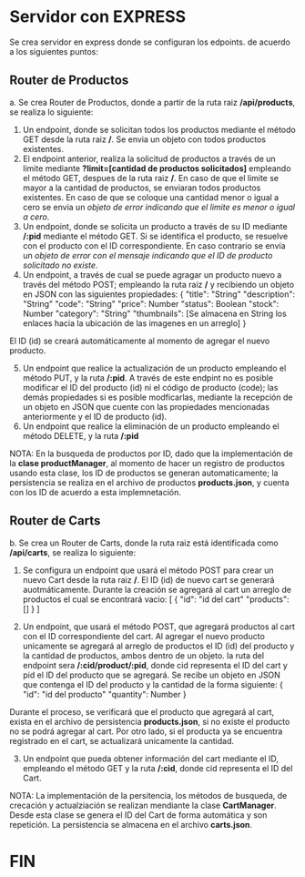# Servidor con EXPRESS

Se crea servidor en express donde se configuran los edpoints. de acuerdo a los siguientes puntos:

## Router de Productos

a. Se crea Router de Productos, donde a partir de la ruta raiz **/api/products**, se realiza lo siguiente:

1. Un endpoint, donde se solicitan todos los productos mediante el método GET desde la ruta raiz **/**. Se envia un objeto con todos productos existentes.
2. El endpoint anterior, realiza la solicitud de productos a través de un limite mediante **?limit=[cantidad de productos solicitados]** empleando el método GET, despues de la ruta raiz **/**. En caso de que el limite se mayor a la cantidad de productos, se enviaran todos productos existentes. En caso de que se coloque una cantidad menor o igual a cero se envia un *objeto de error indicando que el limite es menor o igual a cero*.
3. Un endpoint, donde se solicita un producto a través de su ID mediante **/:pid** mediante el método GET. Si se identifica el producto, se resuelve con el producto con el ID correspondiente. En caso contrario se envía un *objeto de error con el mensaje indicando que el ID de producto solicitado no existe*.
4. Un endpoint, a través de cual se puede agragar un producto nuevo a través del método POST; empleando la ruta raiz **/** y recibiendo un objeto en JSON con las siguientes propiedades:
    {
        "title": "String"
        "description": "String"
        "code": "String"
        "price": Number
        "status": Boolean
        "stock": Number
        "category": "String"
        "thumbnails": [Se almacena en String los enlaces hacia la ubicación de las imagenes en un arreglo]
    }

El ID (id) se creará automáticamente al momento de agregar el nuevo producto.

5. Un endpoint que realice la actualización de un producto empleando el método PUT, y la ruta **/:pid**. A través de este endpint no es posible modificar el ID del producto (id) ni el código de producto (code); las demás propiedades si es posible modficarlas, mediante la recepción de un objeto en JSON que cuente con las propiedades mencionadas anteriormente y el ID de producto (id).
6. Un endpoint que realice la eliminación de un producto empleando el método DELETE, y la ruta **/:pid**

NOTA: En la busqueda de productos por ID, dado que la implementación de la **clase productManager**, al momento de hacer un registro de productos usando esta clase, los ID de productos se generan automaticamente; la persistencia se realiza en el archivo de productos **products.json**, y cuenta con los ID de acuerdo a esta implemnetación.

## Router de Carts

b. Se crea un Router de Carts, donde la ruta raiz está identificada como **/api/carts**, se realiza lo siguiente:

1. Se configura un endpoint que usará el método POST para crear un nuevo Cart desde la ruta raiz **/**. El ID (id) de nuevo cart se generará auotmáticamente. Durante la creación se agregará al cart un arreglo de productos el cual se encontrará vacio:
    [
        {
            "id": "id del cart"
            "products": []
        }
    ]

2. Un endpoint, que usará el método POST, que agregará productos al cart con el ID correspondiente del cart. Al agregar el nuevo producto unicamente se agregará al arreglo de productos el ID (id) del producto y la cantidad de productos, ambos dentro de un objeto. la ruta del endpoint sera **/:cid/product/:pid**, donde cid representa el ID del cart y pid el ID del producto que se agregará. Se recibe un objeto en JSON que contenga el ID del producto y la cantidad de la forma siguiente:
    {
        "id": "id del producto"
        "quantity": Number
    }

Durante el proceso, se verificará que el producto que agregará al cart, exista en el archivo de persistencia **products.json**, si no existe el producto no se podrá agregar al cart. Por otro lado, si el producta ya se encuentra registrado en el cart, se actualizará unicamente la cantidad.

3. Un endpoint que pueda obtener información del cart mediante el ID, empleando el método GET y la ruta **/:cid**, donde cid representa el ID del Cart.

NOTA: La implementación de la persitencia, los métodos de busqueda, de crecación y actualziación se realizan mendiante la clase **CartManager**. Desde esta clase se genera el ID del Cart de forma automática y son repetición. La persistencia se almacena en el archivo **carts.json**.

# FIN
